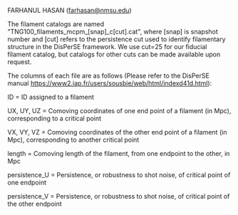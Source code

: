 FARHANUL HASAN (farhasan@nmsu.edu)

The filament catalogs are named "TNG100_filaments_mcpm_[snap]_c[cut].cat", where [snap] is snapshot number and [cut] refers to the persistence cut used to identify filamentary structure in the DisPerSE framework. We use cut=25 for our fiducial filament catalog, but catalogs for other cuts can be made available upon request.

The columns of each file are as follows (Please refer to the DisPerSE manual https://www2.iap.fr/users/sousbie/web/html/indexd41d.html):

ID = ID assigned to a filament

UX, UY, UZ = Comoving coordinates of one end point of a filament (in Mpc), corresponding to a critical point

VX, VY, VZ = Comoving coordinates of the other end point of a filament (in Mpc), corresponding to another critical point

length = Comoving length of the filament, from one endpoint to the other, in Mpc

persistence_U = Persistence, or robustness to shot noise, of critical point of one endpoint

persistence_V = Persistence, or robustness to shot noise, of critical point of the other endpoint
